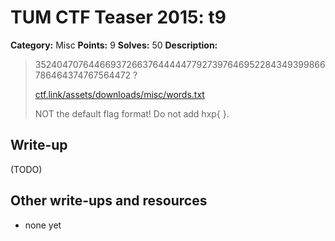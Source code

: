 # TUM CTF Teaser 2015: t9

**Category:** Misc
**Points:** 9
**Solves:** 50
**Description:**

> 352404707644669372663764444477927397646952284349399866786464374767564472 ?
> 
> [ctf.link/assets/downloads/misc/words.txt](ctf.link/assets/downloads/misc/words.txt)
> 
> 
> NOT the default flag format! Do not add hxp{ }.
> 
> 
> <!--
> "Theoretisch schon"
>       ~ Challenge Author
> -->


## Write-up

(TODO)

## Other write-ups and resources

* none yet
